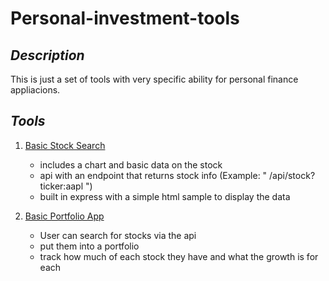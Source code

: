# Personal-investment-tools

## *Description*
This is just a set of tools with very specific ability for personal finance appliacions. 

## *Tools*
1. [Basic Stock Search](https://github.com/Micah-L18/Personal-investment-tools/tree/main/Basic%20Stock%20Research%20Api)
    * includes a chart and basic data on the stock
    * api with an endpoint that returns stock info (Example: " /api/stock?ticker:aapl ")
    * built in express with a simple html sample to display the data
  
2. [Basic Portfolio App](https://github.com/Micah-L18/Personal-investment-tools/tree/main/Basic_Portfolio_App)
    * User can search for stocks via the api
    * put them into a portfolio
    * track how much of each stock they have and what the growth is for each
